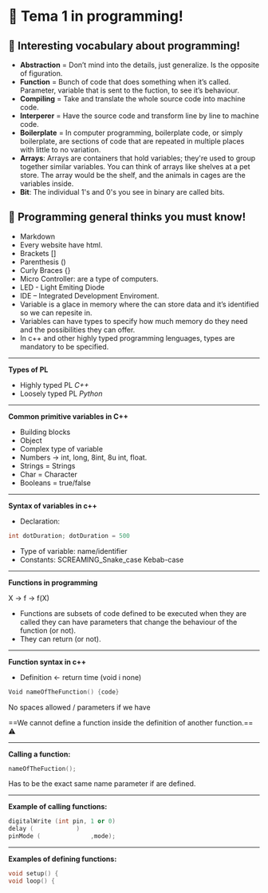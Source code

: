 # :rocket: **Tema 1 in programming!**

:pencil:  **Interesting vocabulary about programming!**
 ---
- **Abstraction** = Don’t mind into the details, just generalize. Is the opposite of figuration.
- **Function** = Bunch of code that does something when it’s called. Parameter, variable that is sent to the fuction, to see it’s behaviour.
- **Compiling** = Take and translate the whole source code into machine code.
- **Interperer** = Have the source code and transform line by line to machine code.
- **Boilerplate** = In computer programming, boilerplate code, or simply boilerplate, are sections of code that are repeated in multiple places with little to no variation.
- **Arrays**: Arrays are containers that hold variables; they're used to group together similar variables. You can think of arrays like shelves at a pet store. The array would be the shelf, and the animals in cages are the variables inside.
- **Bit**: The individual 1's and 0's you see in binary are called bits.

:speech_balloon: **Programming general thinks you must know!**
---
- Markdown
- Every website have html.
- Brackets []
- Parenthesis ()
- Curly Braces {}
- Micro Controller: are a type of computers.
- LED - Light Emiting Diode 
- IDE – Integrated Development Enviroment. 
- Variable is a glace in memory where the can store data and it’s identified so we can repesite in.
- Variables can have types to specify how much memory do they need and the possibilities they can offer.
- In c++ and other highly typed programming lenguages, types are mandatory to be specified.
---

**Types of PL**

- Highly typed PL 
*C++* 
- Loosely typed PL
*Python*
---

**Common primitive variables in C++**

- Building blocks 
- Object 
- Complex type of variable 
- Numbers &rarr; int, long, 8int, 8u int, float.
- Strings = Strings 
- Char = Character
- Booleans = true/false
---
**Syntax of variables in c++**

- Declaration: 
```c++
int dotDuration; dotDuration = 500
```

- Type of variable:
      name/identifier 
- Constants:
SCREAMING_Snake_case
Kebab-case

---
**Functions in programming**

X &rarr; f &rarr; f(X)
- Functions are subsets of code defined to be executed when they are called they can have parameters that change the behaviour of the function (or not).
- They can return (or not).
---
**Function syntax in c++**
- Definition
&larr; return time (void i none)
```c++
Void nameOfTheFunction() {code}
```
No spaces allowed / parameters if we have

==We cannot define a function inside the definition of another function.== :warning:

---
**Calling a function:**
```c++
nameOfTheFuction();
```
Has to be the exact same name parameter if are defined.

---
**Example of calling functions:**
```c++
digitalWrite (int pin, 1 or 0) 
delay (            )
pinMode (              ,mode);
```
---
**Examples of defining functions:**
```c++
void setup() {
void loop() {
```
